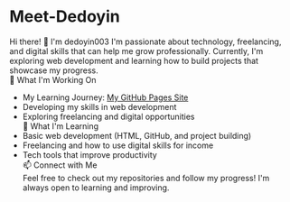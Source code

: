 # Meet-Dedoyin 
Hi there! 👋 I'm dedoyin003
I'm passionate about technology, freelancing, and digital skills that can help me grow professionally. Currently, I'm exploring web development and learning how to build projects that showcase my progress.  
🚀 What I'm Working On  
- My Learning Journey: [My GitHub Pages Site](https://dedoyin003.github.io/My-Learning-Journey-/)  
- Developing my skills in web development
- Exploring freelancing and digital opportunities  
🌱 What I'm Learning  
- Basic web development (HTML, GitHub, and project building)  
- Freelancing and how to use digital skills for income  
- Tech tools that improve productivity  
📫 Connect with Me  
Feel free to check out my repositories and follow my progress! I'm always open to learning and improving. 

